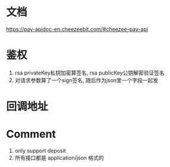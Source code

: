 文档
=============
https://pay-apidoc-en.cheezeebit.com/#cheezee-pay-api

鉴权
==============
1. rsa privateKey私钥加密算签名, rsa publicKey公钥解密验证签名
2. 对请求参数算了一个sign签名, 随后作为json里一个字段一起发

回调地址
==============


Comment
===============
1. only support deposit
2. 所有接口都是 application/json 格式的
